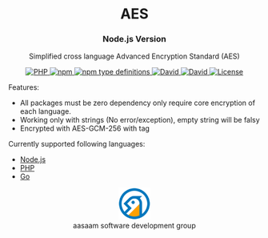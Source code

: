 <div align="center">
  <h1>
    AES
  </h1>
  <h3>
    Node.js Version
  </h3>
  <p>
    Simplified cross language Advanced Encryption Standard (AES)
  </p>
  <p>
    <a href="https://github.com/aasaam/aes-nodejs/actions/workflows/node.yml" target="_blank">
      <img src="https://github.com/aasaam/aes-nodejs/actions/workflows/node.yml/badge.svg" alt="PHP" />
    </a>
    <a href="https://www.npmjs.com/package/@aasaam/aes-nodejs">
      <img alt="npm" src="https://img.shields.io/npm/v/@aasaam/aes-nodejs">
    </a>
    <a href="https://www.npmjs.com/package/@aasaam/aes-nodejs">
      <img alt="npm type definitions" src="https://img.shields.io/npm/types/@aasaam/aes-nodejs">
    </a>
    <a href="https://david-dm.org/aasaam/aes-nodejs">
      <img alt="David" src="https://img.shields.io/david/aasaam/aes-nodejs">
    </a>
    <a href="https://david-dm.org/aasaam/aes-nodejs?type=dev">
      <img alt="David" src="https://img.shields.io/david/dev/aasaam/aes-nodejs">
    </a>
    <a href="https://github.com/aasaam/aes-nodejs/blob/master/LICENSE">
      <img alt="License" src="https://img.shields.io/github/license/aasaam/aes-nodejs">
    </a>
  </p>
</div>

Features:

- All packages must be zero dependency only require core encryption of each language.
- Working only with strings (No error/exception), empty string will be falsy
- Encrypted with AES-GCM-256 with tag

Currently supported following languages:

- [Node.js](https://github.com/aasaam/aes-nodejs)
- [PHP](https://github.com/aasaam/aes-nodejs)
- [Go](https://github.com/aasaam/aes-go)

<div>
  <p align="center">
    <a href="https://aasaam.com" title="aasaam software development group">
      <img alt="aasaam software development group" width="64" src="https://raw.githubusercontent.com/aasaam/information/master/logo/aasaam.svg">
    </a>
    <br />
    aasaam software development group
  </p>
</div>
